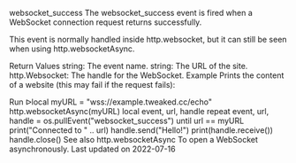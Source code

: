 websocket_success
The websocket_success event is fired when a WebSocket connection request returns successfully.

This event is normally handled inside http.websocket, but it can still be seen when using http.websocketAsync.

Return Values
string: The event name.
string: The URL of the site.
http.Websocket: The handle for the WebSocket.
Example
Prints the content of a website (this may fail if the request fails):

Run ᐅlocal myURL = "wss://example.tweaked.cc/echo"
http.websocketAsync(myURL)
local event, url, handle
repeat
    event, url, handle = os.pullEvent("websocket_success")
until url == myURL
print("Connected to " .. url)
handle.send("Hello!")
print(handle.receive())
handle.close()
See also
http.websocketAsync To open a WebSocket asynchronously.
Last updated on 2022-07-16